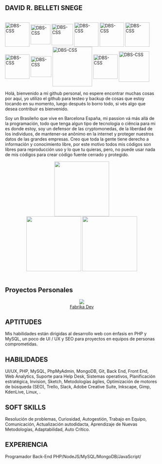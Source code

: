 ## DAVID R. BELLETI SNEGE


<div style="display: inline_block"><br/>
  <img align="center" alt="DBS-CSS" width="80" src="https://img.shields.io/badge/Linux-FCC624?style=for-the-badge&logo=linux&logoColor=black">
  <img align="center" alt="DBS-CSS" width="65" src="https://img.shields.io/badge/PHP-777BB4?style=for-the-badge&logo=php&logoColor=white">
  <img align="center" alt="DBS-CSS" width="70" src="https://img.shields.io/badge/MySQL-005C84?style=for-the-badge&logo=mysql&logoColor=white">
  <img align="center" alt="DBS-CSS" width="80" src="https://img.shields.io/badge/MariaDB-003545?style=for-the-badge&logo=mariadb&logoColor=white">
  <img align="center" alt="DBS-CSS" width="80" src="https://img.shields.io/badge/MongoDB-4EA94B?style=for-the-badge&logo=mongodb&logoColor=white">
  <img align="center" alt="DBS-CSS" width="80" src="https://img.shields.io/badge/Composer-885630?style=for-the-badge&logo=Composer&logoColor=white">
  <img align="center" alt="DBS-CSS" width="80" src="https://img.shields.io/badge/Packagist-F28D1A?style=for-the-badge&logo=Packagist&logoColor=white">
  <img align="center" alt="DBS-CSS" width="68" src="https://img.shields.io/badge/Docker-2CA5E0?style=for-the-badge&logo=docker&logoColor=white">
  <img align="center" alt="DBS-CSS" width="130" src="https://img.shields.io/badge/Visual_Studio_Code-0078D4?style=for-the-badge&logo=visual%20studio%20code&logoColor=white">
  <img align="center" alt="DBS-CSS" width="80" src="https://img.shields.io/badge/Arduino-00979D?style=for-the-badge&logo=Arduino&logoColor=white">
  <img align="center" alt="DBS-CSS" width="100" src="https://img.shields.io/badge/Raspberry%20Pi-A22846?style=for-the-badge&logo=Raspberry%20Pi&logoColor=white">
  

  <p>
  
Holá, bienvenido a mi github personal, no espere encontrar muchas cosas por aqui, yo utilizo el github para testeo y backup de cosas que estoy tocando en su momento, luego después lo borro todo, si vés algo que desea contribuir es bienvenido.

Soy un Brasileño que vive en Barcelona España, mi passion vá más allá de la programación, todo que tenga algun tipo de tecnologia o ciência para mi es donde estoy, soy un defensor de las cryptomonedas, de la liberdad de los individuos, de mantener-se anônimo en la internet y proteger nuestros datos de las grandes empresas. Creo que toda la gente tiene derecho a información y conocimiento libre, por este motivo todos mis códigos son libres para reproducción uso y lo que tu quieras, pero, no puede usar nada de mis códigos para crear código fuente cerrado y protegido.

  </p>
  
<div align="center">
   <img height="180em" src="https://github-profile-summary-cards.vercel.app/api/cards/profile-details?username=davidsnege&theme=dracula">
</div>
  
<div align="center">
  <a href="https://github.com/davidsnege"></a>
  <img height="180em" src="https://github-readme-stats.vercel.app/api?username=davidsnege&show_icons=true&theme=dracula&include_all_commits=true&count_private=true"/>
  <img height="180em" src="https://github-readme-stats.vercel.app/api/top-langs/?username=davidsnege&layout=compact&langs_count=7&theme=dracula"/>
</div>

<br>  


  
## Proyectos Personales
<div align="center">
  <a href="https://github.com/fabrika-developer">
    <img src="https://avatars.githubusercontent.com/u/103632561?s=200&v=4"/>
    <br>
    Fabrika Dev</a>
</div>


## APTITUDES

Mis habilidades están dirigidas al desarrollo web con énfasis en PHP y MySQL, un poco de UI / UX y SEO para proyectos en equipos de personas comprometidas. 

## HABILIDADES

UI/UX, PHP, MySQL, PhpMyAdmin, MongoDB, Git, Back End, Front End, Web Analytics, Suporte para Help Desk, Sistemas operativos, Planificación estratégica, Invision, Sketch, Metodologías ágiles, Optimización de motores de búsqueda (SEO), Trello, Slack, Adobe Creative Suite, Inkscape, Gimp, KdenLive, Linux, .

## SOFT SKILLS

Resolución de problemas, Curiosidad, Autogestión, Trabajo en Equipo, Comunicación, Actualización autodidacta, Aprendizaje de Nuevas Metodologías, Adaptabilidad, Auto Crítico.

## EXPERIENCIA

Programador Back-End PHP/NodeJS/MySQL/MongoDB/JavaScript/ 

